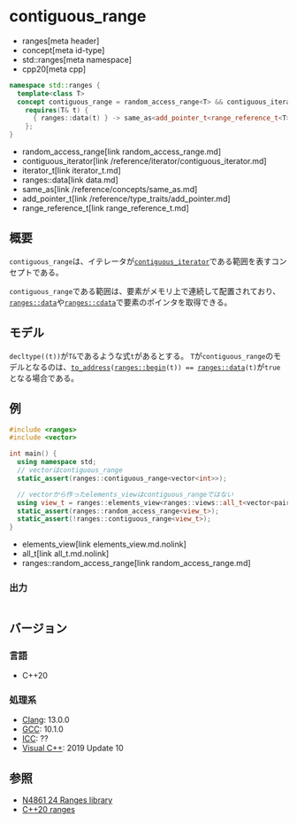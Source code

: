 # contiguous_range
* ranges[meta header]
* concept[meta id-type]
* std::ranges[meta namespace]
* cpp20[meta cpp]

```cpp
namespace std::ranges {
  template<class T>
  concept contiguous_range = random_access_range<T> && contiguous_iterator<iterator_t<T>> &&
    requires(T& t) {
      { ranges::data(t) } -> same_as<add_pointer_t<range_reference_t<T>>>;
    };
}
```
* random_access_range[link random_access_range.md]
* contiguous_iterator[link /reference/iterator/contiguous_iterator.md]
* iterator_t[link iterator_t.md]
* ranges::data[link data.md]
* same_as[link /reference/concepts/same_as.md]
* add_pointer_t[link /reference/type_traits/add_pointer.md]
* range_reference_t[link range_reference_t.md]

## 概要
`contiguous_range`は、イテレータが[`contiguous_iterator`](/reference/iterator/contiguous_iterator.md)である範囲を表すコンセプトである。

`contiguous_range`である範囲は、要素がメモリ上で連続して配置されており、[`ranges::data`](data.md)や[`ranges::cdata`](cdata.md)で要素のポインタを取得できる。

## モデル
`decltype((t))`が`T&`であるような式`t`があるとする。
`T`が`contiguous_range`のモデルとなるのは、[`to_address`](/reference/memory/to_address.md)`(`[`ranges::begin`](begin.md)`(t)) == `[`ranges::data`](data.md)`(t)`が`true`となる場合である。

## 例
```cpp example
#include <ranges>
#include <vector>

int main() {
  using namespace std;
  // vectorはcontiguous_range
  static_assert(ranges::contiguous_range<vector<int>>);

  // vectorから作ったelements_viewはcontiguous_rangeではない
  using view_t = ranges::elements_view<ranges::views::all_t<vector<pair<int, int>>&>, 0>;
  static_assert(ranges::random_access_range<view_t>);
  static_assert(!ranges::contiguous_range<view_t>);
}
```
* elements_view[link elements_view.md.nolink]
* all_t[link all_t.md.nolink]
* ranges::random_access_range[link random_access_range.md]

### 出力
```
```

## バージョン
### 言語
- C++20

### 処理系
- [Clang](/implementation.md#clang): 13.0.0
- [GCC](/implementation.md#gcc): 10.1.0
- [ICC](/implementation.md#icc): ??
- [Visual C++](/implementation.md#visual_cpp): 2019 Update 10

## 参照
- [N4861 24 Ranges library](https://timsong-cpp.github.io/cppwp/n4861/ranges)
- [C++20 ranges](https://techbookfest.org/product/5134506308665344)
